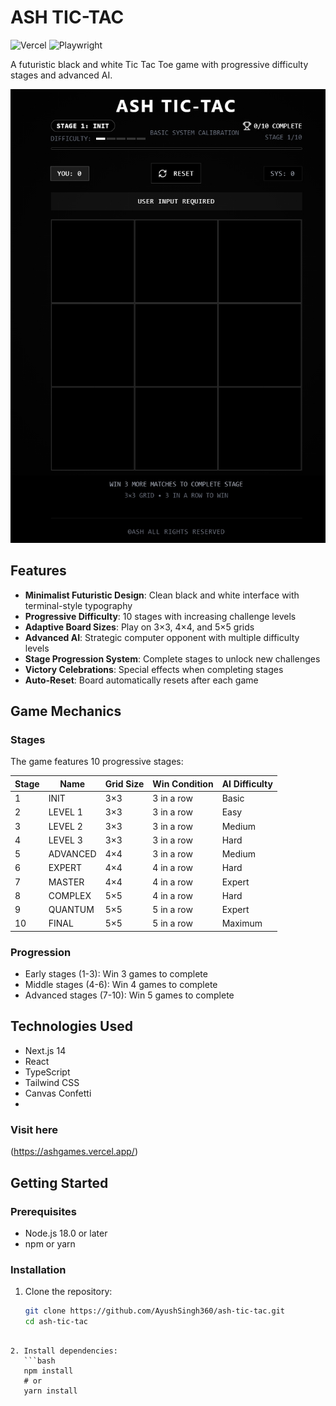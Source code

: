 # ASH TIC-TAC

![Vercel](https://img.shields.io/badge/Powered%20by-Vercel-black.svg?style=for-the-badge&logo=vercel)
![Playwright](https://img.shields.io/badge/Tested%20with-Playwright-45ba4b.svg?style=for-the-badge&logo=playwright)

A futuristic black and white Tic Tac Toe game with progressive difficulty stages and advanced AI.

![Game Screenshot](/Output.jpeg?height=300&width=500)

## Features

- **Minimalist Futuristic Design**: Clean black and white interface with terminal-style typography
- **Progressive Difficulty**: 10 stages with increasing challenge levels
- **Adaptive Board Sizes**: Play on 3×3, 4×4, and 5×5 grids
- **Advanced AI**: Strategic computer opponent with multiple difficulty levels
- **Stage Progression System**: Complete stages to unlock new challenges
- **Victory Celebrations**: Special effects when completing stages
- **Auto-Reset**: Board automatically resets after each game

## Game Mechanics

### Stages

The game features 10 progressive stages:

| Stage | Name | Grid Size | Win Condition | AI Difficulty |
|-------|------|-----------|---------------|--------------|
| 1 | INIT | 3×3 | 3 in a row | Basic |
| 2 | LEVEL 1 | 3×3 | 3 in a row | Easy |
| 3 | LEVEL 2 | 3×3 | 3 in a row | Medium |
| 4 | LEVEL 3 | 3×3 | 3 in a row | Hard |
| 5 | ADVANCED | 4×4 | 3 in a row | Medium |
| 6 | EXPERT | 4×4 | 4 in a row | Hard |
| 7 | MASTER | 4×4 | 4 in a row | Expert |
| 8 | COMPLEX | 5×5 | 4 in a row | Hard |
| 9 | QUANTUM | 5×5 | 5 in a row | Expert |
| 10 | FINAL | 5×5 | 5 in a row | Maximum |

### Progression

- Early stages (1-3): Win 3 games to complete
- Middle stages (4-6): Win 4 games to complete
- Advanced stages (7-10): Win 5 games to complete

## Technologies Used

- Next.js 14
- React
- TypeScript
- Tailwind CSS
- Canvas Confetti
- 
### Visit here
(https://ashgames.vercel.app/)

## Getting Started

### Prerequisites

- Node.js 18.0 or later
- npm or yarn

### Installation

1. Clone the repository:
   ```bash
   git clone https://github.com/AyushSingh360/ash-tic-tac.git
   cd ash-tic-tac
```

2. Install dependencies:
   ```bash
   npm install
   # or
   yarn install


